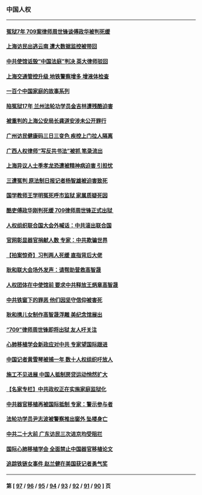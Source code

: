 ### 中国人权
---
#### [冤狱7年 709案律师周世锋谈傅政华被判死缓](../../pages/ncid278/n13834019.md) 
#### [上海访民出逃云南 遭大数据监控被带回](../../pages/ncid278/n13834069.md) 
#### [中共使馆诋毁“中国法庭”判决 英大律师驳回](../../pages/ncid278/n13833945.md) 
#### [上海交通管控升级 地铁警察增多 增液体检查](../../pages/ncid278/n13833610.md) 
#### [一百个中国家庭的故事系列](../../pages/ncid278/n13833308.md) 
#### [陷冤狱17年 兰州法轮功学员金吉林遭残酷迫害](../../pages/ncid278/n13832422.md) 
#### [被重判的上海公安局长龚道安涉未公开罪行](../../pages/ncid278/n13831922.md) 
#### [广州访民健康码三日三变色 疾控上门拉人隔离](../../pages/ncid278/n13832404.md) 
#### [广西人权律师“写反共书法”被抓 笔录流出](../../pages/ncid278/n13832265.md) 
#### [上海异议人士季孝龙恐遭被精神病迫害 引担忧](../../pages/ncid278/n13831968.md) 
#### [三遭冤判 原法制日报记者杨智雄被迫害致死](../../pages/ncid278/n13830419.md) 
#### [国学教师王学明冤死呼市监狱 家属质疑死因](../../pages/ncid278/n13831866.md) 
#### [酷吏傅政华刚判死缓 709律师周世锋正式出狱 ](../../pages/ncid278/n13831911.md) 
#### [人权组织联合国大会外喊话：中共滚出联合国](../../pages/ncid278/n13831715.md) 
#### [官网彰显器官捐献人数 专家：中共欺骗世界](../../pages/ncid278/n13831538.md) 
#### [【拍案惊奇】习判两人死缓 直指背后大佬](../../pages/ncid278/n13831371.md) 
#### [耿和联大会场外发声：请帮助营救高智晟](../../pages/ncid278/n13831015.md) 
#### [人权团体在中使馆前 要求中共释放王炳章高智晟](../../pages/ncid278/n13830116.md) 
#### [中共铁窗下的罪恶 他们因坚守信仰被害死](../../pages/ncid278/n13828898.md) 
#### [耿和携儿女制作高智晟浮雕 美纪念馆展出](../../pages/ncid278/n13829624.md) 
#### [“709”律师周世锋即将出狱 友人吁关注](../../pages/ncid278/n13828809.md) 
#### [心肺移植学会新政应对中共 专家望国际跟进](../../pages/ncid278/n13829043.md) 
#### [中国记者黄雪琴被捕一年 数十人权组织吁放人](../../pages/ncid278/n13828630.md) 
#### [施工不见进展 中国人抵制房贷运动悄然扩大](../../pages/ncid278/n13828435.md) 
#### [【名家专栏】中共政权正在实施家庭监狱化](../../pages/ncid278/n13828326.md) 
#### [中共器官移植再被国际抵制 专家：警示参与者](../../pages/ncid278/n13828208.md) 
#### [法轮功学员尹志波被警察推出窗外 坠楼身亡](../../pages/ncid278/n13828273.md) 
#### [中共二十大前 广东访民三次进京均受阻拦](../../pages/ncid278/n13828141.md) 
#### [国际心肺移植学会 全面禁止中国器官移植论文](../../pages/ncid278/n13827785.md) 
#### [追踪铁链女事件 赵兰健在美国获记者勇气奖](../../pages/ncid278/n13827296.md) 

---
#### 第 [ [97](./97.md) / [96](./96.md) / [95](./95.md) / [94](./94.md) / [93](./93.md) / [92](./92.md) / [91](./91.md) / [90](./90.md) ] 页
